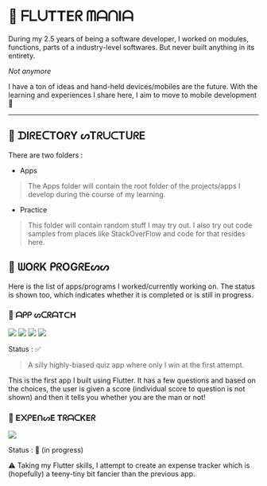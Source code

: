 <!--Links Section -->

[1]: https://github.com/nerdpepe/Flutter-Mania/blob/main/assets/img/Quiz_app_Ques_1.jpeg
[2]: https://github.com/nerdpepe/Flutter-Mania/blob/main/assets/img/Quiz_app_Ques_2.jpeg
[3]: https://github.com/nerdpepe/Flutter-Mania/blob/main/assets/img/Quiz_App_End_screen_1.jpeg
[4]: https://github.com/nerdpepe/Flutter-Mania/blob/main/assets/img/Quiz_app_End_screen_2.jpeg

[5]: https://github.com/nerdpepe/Flutter-Mania/blob/main/assets/img/Expense_Tracker_1.jpeg

<!-- -->

# 🔆 ᖴᒪᑌTTEᖇ ᗰᗩᑎIᗩ 

During my 2.5 years of being a software developer, I worked on modules, functions, parts of a industry-level softwares. But never built anything in its entirety.

_Not anymore_

I have a ton of ideas and hand-held devices/mobiles are the future. With the learning and experiences I share here, I aim to move to mobile development 🎈

---

## 📒 ᗪIᖇEᑕTOᖇY ᔕTᖇᑌᑕTᑌᖇE

There are two folders : 

- Apps 

> The Apps folder will contain the root folder of the projects/apps I develop during the course of my learning.

- Practice

> This folder will contain random stuff I may try out. I also try out code samples from places like StackOverFlow and code for that resides here.

## 🧪 ᗯOᖇK ᑭᖇOGᖇEᔕᔕ

Here is the list of apps/programs I worked/currently working on. The status is shown too, which indicates whether it is completed or is still in progress.

### 📌 ᗩᑭᑭ ᔕᑕᖇᗩTᑕᕼ 

![][1] ![][2] ![][3] ![][4]

Status : ✅

> A silly highly-biased quiz app where only I win at the first attempt.

This is the first app I built using Flutter. It has a few questions and based on the choices, the user is given a score (individual score to question is not shown) and then it tells you whether you are the man or not!

### 📌 E᙭ᑭEᑎᔕE TᖇᗩᑕKEᖇ

![][5]

Status : 🧩 (in progress)

⚠️ Taking my Flutter skills, I attempt to create an expense tracker which is (hopefully) a teeny-tiny bit fancier than the previous app.




